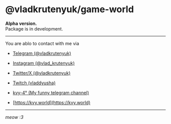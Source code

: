 # @vladkrutenyuk/game-world

**Alpha version.**\
Package is in development.

---

You are ablo to contact with me via

- [Telegram (@vladkrutenyuk)](https://t.me/vladkrutenyuk)

- [Instagram (@vlad_krutenyuk)](https://instagram.com/vlad_krutenyuk)

- [Twitter/X (@vladkrutenyuk)](https://x.com/vladkrutenyuk)

- [Twitch (vladdyusha)](https://twitch.tv/vladdyusha)

- [kvy-4° (My funny telegram channel)](https://t.me/kvvy4)

- [https://kvy.world](https://kvy.world)

---

_meow :3_